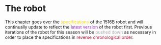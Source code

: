 # The robot

This chapter goes over the <span style="color: gold;">specifications</span> of the 1516B robot and will continually update to reflect the <span style="color: darkorchid;">latest version</span> of the robot first. Previous iterations of the robot for this season will be <span style="color: darkgrey;">pushed down</span> as necessary in order to place the specifications in <span style="color: crimson;">reverse chronological order</span>.
